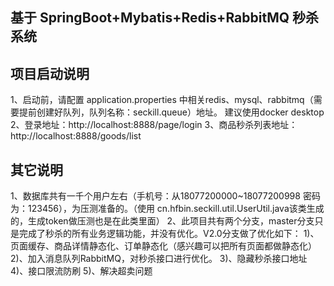 ## 基于 SpringBoot+Mybatis+Redis+RabbitMQ 秒杀系统
## 项目启动说明
1、启动前，请配置 application.properties 中相关redis、mysql、rabbitmq（需要提前创建好队列，队列名称：seckill.queue）地址。
建议使用docker desktop
2、登录地址：http://localhost:8888/page/login
3、商品秒杀列表地址：http://localhost:8888/goods/list
## 其它说明
1、数据库共有一千个用户左右（手机号：从18077200000~18077200998 密码为：123456），为压测准备的。（使用 cn.hfbin.seckill.util.UserUtil.java该类生成的，生成token做压测也是在此类里面）
2、此项目共有两个分支，master分支只是完成了秒杀的所有业务逻辑功能，并没有优化。V2.0分支做了优化如下：
    1)、页面缓存、商品详情静态化、订单静态化（感兴趣可以把所有页面都做静态化）
    2)、加入消息队列RabbitMQ，对秒杀接口进行优化。
    3)、隐藏秒杀接口地址
    4)、接口限流防刷
    5)、解决超卖问题

